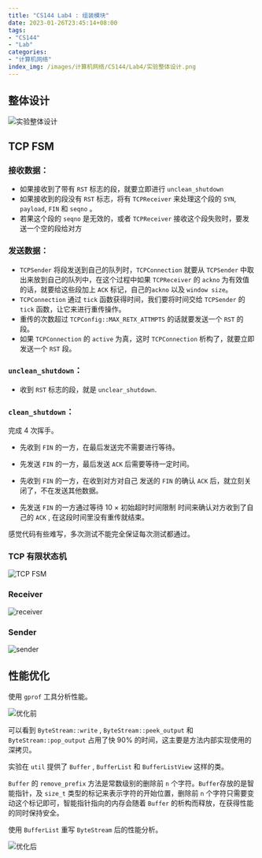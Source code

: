 ```yaml
---
title: "CS144 Lab4 : 组装模块"
date: 2023-01-26T23:45:14+08:00
tags:
- "CS144"
- "Lab"                                   
categories:
- "计算机网络"
index_img: /images/计算机网络/CS144/Lab4/实验整体设计.png
---
```


## 整体设计

![实验整体设计](/images/计算机网络/CS144/Lab4/实验整体设计.png)

## TCP FSM


### **接收数据**：
- 如果接收到了带有 `RST` 标志的段，就要立即进行 `unclean_shutdown`
- 如果接收到的段没有 `RST` 标志，将有 `TCPReceiver` 来处理这个段的 `SYN`, `payload`, `FIN` 和 `seqno` 。
- 若果这个段的 `seqno` 是无效的，或者 `TCPReceiver` 接收这个段失败时，要发送一个空的段给对方

### **发送数据**：
- `TCPSender` 将段发送到自己的队列时，`TCPConnection` 就要从 `TCPSender` 中取出来放到自己的队列中，在这个过程中如果 `TCPReceiver` 的 `ackno` 为有效值的话，就要给这些段加上 `ACK` 标记，自己的`ackno` 以及 `window size`。
- `TCPConnection` 通过 `tick` 函数获得时间，我们要将时间交给 `TCPSender` 的 `tick` 函数，让它来进行重传操作。
- 重传的次数超过 `TCPConfig::MAX_RETX_ATTMPTS` 的话就要发送一个 `RST` 的段。
- 如果 `TCPConnection` 的 `active` 为真，这时 `TCPConnection` 析构了，就要立即发送一个 `RST` 段。

### **`unclean_shutdown`**：

- 收到 `RST` 标志的段，就是 `unclear_shutdown`.

### **`clean_shutdown`**：

完成 4 次挥手。

- 先收到 `FIN` 的一方，在最后发送完不需要进行等待。

- 先发送 `FIN` 的一方，最后发送 `ACK` 后需要等待一定时间。

- 先收到 `FIN` 的一方，在收到对方对自己 发送的 `FIN` 的确认 `ACK` 后，就立刻关闭了，不在发送其他数据。

- 先发送 `FIN` 的一方通过等待 10 $\times$ 初始超时时间限制 时间来确认对方收到了自己的 `ACK` , 在这段时间里没有重传就结束。 

感觉代码有些难写，多次测试不能完全保证每次测试都通过。


### **TCP 有限状态机**

![TCP FSM](/images/计算机网络/CS144/Lab4/TCP-FSM.png)

### **Receiver**

![receiver](/images/计算机网络/CS144/Lab4/receiver.png)


### **Sender**

![sender](/images/计算机网络/CS144/Lab4/sender.png)

## 性能优化

使用 `gprof` 工具分析性能。


![优化前](/images/计算机网络/CS144/Lab4/性能分析.png)

可以看到 `ByteStream::write` , `ByteStream::peek_output` 和 `ByteStream::pop_output` 占用了快 90% 的时间，这主要是方法内部实现使用的深拷贝。

实验在 `util` 提供了 `Buffer` , `BufferList` 和 `BufferListView` 这样的类。

`Buffer` 的 `remove_prefix` 方法是常数级别的删除前 `n` 个字符。`Buffer`存放的是智能指针，及 `size_t` 类型的标记来表示字符的开始位置，删除前 `n` 个字符只需要变动这个标记即可，智能指针指向的内存会随着 `Buffer` 的析构而释放，在获得性能的同时保持安全。

使用 `BufferList` 重写 `ByteStream` 后的性能分析。 

![优化后](/images/计算机网络/CS144/Lab4/性能优化.png)
